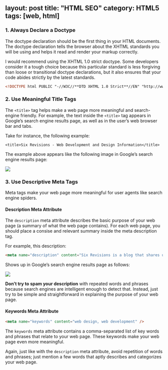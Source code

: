 layout: post
title: "HTML SEO"
category: HTML5
tags: [web, html]
---

### 1. Always Declare a Doctype

The doctype declaration should be the first thing in your HTML documents. The doctype declaration tells the browser about the XHTML standards you will be using and  helps  it  read and render your markup correctly.

I would recommend using the XHTML 1.0 strict doctype.  Some developers consider it a tough choice because this particular standard is less forgiving than loose or transitional doctype declarations, but it also ensures that your code abides strictly by the latest standards.

```html
<!DOCTYPE html PUBLIC "-//W3C//**DTD XHTML 1.0 Strict**//EN" "http://www.w3.org/TR/xhtml1/DTD/xhtml1-strict.dtd">
```

<!-- more -->

### 2. Use Meaningful Title Tags

The `<title>` tag helps make a web page more meaningful and search-engine friendly. For example, the text inside the `<title>` tag appears in Google’s search engine results page, as well as in the user’s web browser bar and tabs.

Take for instance, the following example:

    <title>Six Revisions - Web Development and Design Information</title>

The example above appears like the following image in Google’s search engine results page:

![](http://images.sixrevisions.com/2010/08/22-01_title_example.png)

### 3. Use Descriptive Meta Tags

Meta tags make your web page more meaningful for user agents like search engine spiders.

#### Description Meta Attribute

The `description` meta attribute describes the basic purpose of your web page (a summary of what the web page contains). For each web page, you should place a consise and relevant summary inside the meta description tag.

For example, this description:

```html
<meta name="description" content="Six Revisions is a blog that shares useful information about web development and design, dedicated to people who build websites." />
```

Shows up in Google’s search engine results page as follows:

![](http://images.sixrevisions.com/2010/08/22-02_description_example.png)

**Don’t try to spam your description** with repeated words and phrases because search engines are intelligent enough to detect that. Instead, just try to be simple and straightforward in explaining the purpose of your web page.

#### Keywords Meta Attribute

```html
<meta name="keywords" content="web design, web development" />
```

The `keywords` meta attribute contains a comma-separated list of key words and phrases that relate to your web page. These keywords make your web page even more meaningful.

Again, just like with the `description` meta attribute, avoid repetition of words and phrases; just mention a few words that aptly describes and categorizes your web page.

